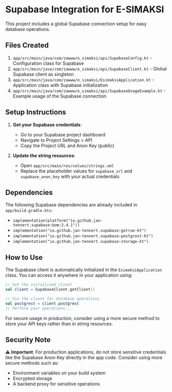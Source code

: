 # Supabase Integration for E-SIMAKSI

This project includes a global Supabase connection setup for easy database operations.

## Files Created

1. `app/src/main/java/com/zawww/e_simaksi/api/SupabaseConfig.kt` - Configuration class for Supabase
2. `app/src/main/java/com/zawww/e_simaksi/api/SupabaseClient.kt` - Global Supabase client as singleton
3. `app/src/main/java/com/zawww/e_simaksi/EsimaksiApplication.kt` - Application class with Supabase initialization
4. `app/src/main/java/com/zawww/e_simaksi/api/SupabaseUsageExample.kt` - Example usage of the Supabase connection

## Setup Instructions

1. **Get your Supabase credentials**:
   - Go to your Supabase project dashboard
   - Navigate to Project Settings > API
   - Copy the Project URL and Anon Key (public)

2. **Update the string resources**:
   - Open `app/src/main/res/values/strings.xml`
   - Replace the placeholder values for `supabase_url` and `supabase_anon_key` with your actual credentials

## Dependencies

The following Supabase dependencies are already included in `app/build.gradle.kts`:
- `implementation(platform("io.github.jan-tennert.supabase:bom:2.4.1"))`
- `implementation("io.github.jan-tennert.supabase:gotrue-kt")`
- `implementation("io.github.jan-tennert.supabase:postgrest-kt")`
- `implementation("io.github.jan-tennert.supabase:storage-kt")`

## How to Use

The Supabase client is automatically initialized in the `EsimaksiApplication` class. You can access it anywhere in your application using:

```kotlin
// Get the initialized client
val client = SupabaseClient.getClient()

// Use the client for database operations
val postgrest = client.postgrest
// Perform your operations...
```

For secure usage in production, consider using a more secure method to store your API keys rather than in string resources.

## Security Note

⚠️ **Important**: For production applications, do not store sensitive credentials like the Supabase Anon Key directly in the app code. Consider using more secure methods such as:
- Environment variables on your build system
- Encrypted storage
- A backend proxy for sensitive operations